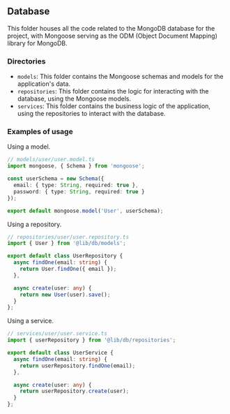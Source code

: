 ## Database

This folder houses all the code related to the MongoDB database for the project, with Mongoose serving as the ODM (Object Document Mapping) library for MongoDB.

### Directories

- `models`: This folder contains the Mongoose schemas and models for the application's data.
- `repositories`: This folder contains the logic for interacting with the database, using the Mongoose models.
- `services`: This folder contains the business logic of the application, using the repositories to interact with the database.

### Examples of usage

Using a model.

```typescript
// models/user/user.model.ts
import mongoose, { Schema } from 'mongoose';

const userSchema = new Schema({
  email: { type: String, required: true },
  password: { type: String, required: true }
});

export default mongoose.model('User', userSchema);
```

Using a repository.

```typescript
// repositories/user/user.repository.ts
import { User } from '@lib/db/models';

export default class UserRepository {
  async findOne(email: string) {
    return User.findOne({ email });
  },

  async create(user: any) {
    return new User(user).save();
  }
};
```

Using a service.

```typescript
// services/user/user.service.ts
import { userRepository } from '@lib/db/repositories';

export default class UserService {
  async findOne(email: string) {
    return userRepository.findOne(email);
  },

  async create(user: any) {
    return userRepository.create(user);
  }
};
```
